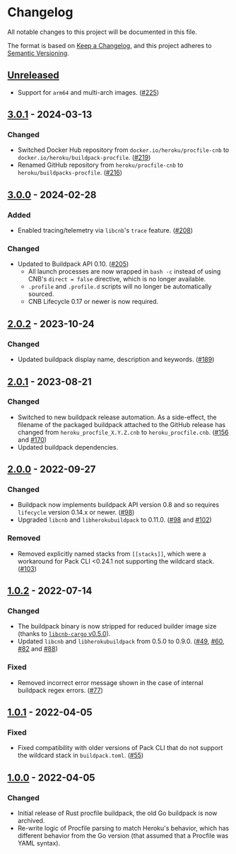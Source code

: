 # Changelog

All notable changes to this project will be documented in this file.

The format is based on [Keep a Changelog](https://keepachangelog.com/en/1.1.0/),
and this project adheres to [Semantic Versioning](https://semver.org/spec/v2.0.0.html).

## [Unreleased]

- Support for `arm64` and multi-arch images. ([#225](https://github.com/heroku/buildpacks-procfile/pull/225))

## [3.0.1] - 2024-03-13

### Changed

- Switched Docker Hub repository from `docker.io/heroku/procfile-cnb` to `docker.io/heroku/buildpack-procfile`. ([#219](https://github.com/heroku/buildpacks-procfile/pull/219))
- Renamed GitHub repository from `heroku/procfile-cnb` to `heroku/buildpacks-procfile`. ([#216](https://github.com/heroku/buildpacks-procfile/pull/216))

## [3.0.0] - 2024-02-28

### Added

- Enabled tracing/telemetry via `libcnb`'s `trace` feature. ([#208](https://github.com/heroku/buildpacks-procfile/pull/208))

### Changed

- Updated to Buildpack API 0.10. ([#205](https://github.com/heroku/buildpacks-procfile/pull/205))
    - All launch processes are now wrapped in `bash -c` instead of using CNB's `direct = false` directive, which is no longer available.
    - `.profile` and `.profile.d` scripts will no longer be automatically sourced.
    - CNB Lifecycle 0.17 or newer is now required.

## [2.0.2] - 2023-10-24

### Changed

- Updated buildpack display name, description and keywords. ([#189](https://github.com/heroku/buildpacks-procfile/pull/189))

## [2.0.1] - 2023-08-21

### Changed

- Switched to new buildpack release automation. As a side-effect, the filename of the packaged buildpack attached to the GitHub release has changed from `heroku_procfile_X.Y.Z.cnb` to `heroku_procfile.cnb`. ([#156](https://github.com/heroku/buildpacks-procfile/pull/156) and [#170](https://github.com/heroku/buildpacks-procfile/pull/170))
- Updated buildpack dependencies.

## [2.0.0] - 2022-09-27

### Changed

- Buildpack now implements buildpack API version 0.8 and so requires `lifecycle` version 0.14.x or newer. ([#98](https://github.com/heroku/buildpacks-procfile/pull/98))
- Upgraded `libcnb` and `libherokubuildpack` to 0.11.0. ([#98](https://github.com/heroku/buildpacks-procfile/pull/98) and [#102](https://github.com/heroku/buildpacks-procfile/pull/102))

### Removed

- Removed explicitly named stacks from `[[stacks]]`, which were a workaround for Pack CLI <0.24.1 not supporting the wildcard stack. ([#103](https://github.com/heroku/buildpacks-procfile/pull/103))

## [1.0.2] - 2022-07-14

### Changed

- The buildpack binary is now stripped for reduced builder image size (thanks to [`libcnb-cargo` v0.5.0](https://github.com/heroku/libcnb.rs/releases/tag/libcnb-cargo%2Fv0.5.0)).
- Updated `libcnb` and `libherokubuildpack` from 0.5.0 to 0.9.0. ([#49](https://github.com/heroku/buildpacks-procfile/pull/49), [#60](https://github.com/heroku/buildpacks-procfile/pull/60), [#82](https://github.com/heroku/buildpacks-procfile/pull/82) and [#88](https://github.com/heroku/buildpacks-procfile/pull/88))

### Fixed

- Removed incorrect error message shown in the case of internal buildpack regex errors. ([#77](https://github.com/heroku/buildpacks-procfile/pull/77))

## [1.0.1] - 2022-04-05

### Fixed

- Fixed compatibility with older versions of Pack CLI that do not support the wildcard stack in `buildpack.toml`. ([#55](https://github.com/heroku/buildpacks-procfile/pull/55))

## [1.0.0] - 2022-04-05

### Changed

- Initial release of Rust procfile buildpack, the old Go buildpack is now archived.
- Re-write logic of Procfile parsing to match Heroku's behavior, which has different behavior from the Go version (that assumed that a Procfile was YAML syntax).

[unreleased]: https://github.com/heroku/buildpacks-procfile/compare/v3.0.1...HEAD
[3.0.1]: https://github.com/heroku/buildpacks-procfile/compare/v3.0.0...v3.0.1
[3.0.0]: https://github.com/heroku/buildpacks-procfile/compare/v2.0.2...v3.0.0
[2.0.2]: https://github.com/heroku/buildpacks-procfile/compare/v2.0.1...v2.0.2
[2.0.1]: https://github.com/heroku/buildpacks-procfile/compare/v2.0.0...v2.0.1
[2.0.0]: https://github.com/heroku/buildpacks-procfile/compare/v1.0.2...v2.0.0
[1.0.2]: https://github.com/heroku/buildpacks-procfile/compare/v1.0.1...v1.0.2
[1.0.1]: https://github.com/heroku/buildpacks-procfile/compare/v1.0.0...v1.0.1
[1.0.0]: https://github.com/heroku/buildpacks-procfile/releases/tag/v1.0.0
